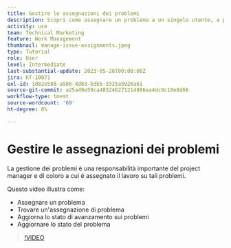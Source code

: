 ```yaml
---
title: Gestire le assegnazioni dei problemi
description: Scopri come assegnare un problema a un singolo utente, a più utenti o a un team in modo che il problema possa essere risolto.
activity: use
team: Technical Marketing
feature: Work Management
thumbnail: manage-issue-assignments.jpeg
type: Tutorial
role: User
level: Intermediate
last-substantial-update: 2023-05-26T00:00:00Z
jira: KT-10071
exl-id: 1d82e588-a986-4d83-b3b5-3325a5926a61
source-git-commit: a25a49e59ca483246271214886ea4dc9c10e8d66
workflow-type: tm+mt
source-wordcount: '69'
ht-degree: 0%

---
```


# Gestire le assegnazioni dei problemi

La gestione dei problemi è una responsabilità importante del project manager e di coloro a cui è assegnato il lavoro su tali problemi.

Questo video illustra come:

* Assegnare un problema
* Trovare un&#39;assegnazione di problema
* Aggiorna lo stato di avanzamento sui problemi
* Aggiornare lo stato del problema

>[!VIDEO](https://video.tv.adobe.com/v/3419931/?quality=12&learn=on)
